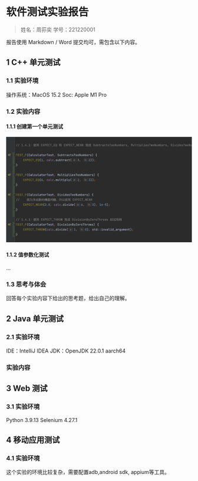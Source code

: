 # 软件测试实验报告

> 姓名：周荪奕
> 学号：221220001

报告使用 Markdown / Word 提交均可，需包含以下内容。

## 1 C++ 单元测试

### 1.1 实验环境
操作系统：MacOS 15.2
Soc: Apple M1 Pro

### 1.2 实验内容

#### 1.1.1 创建第一个单元测试
![alt text](image.png)

#### 1.1.2 值参数化测试

...

### 1.3 思考与体会

回答每个实验内容下给出的思考题，给出自己的理解。

## 2 Java 单元测试
### 2.1 实验环境

IDE：IntelliJ IDEA 
JDK：OpenJDK 22.0.1 aarch64

### 实验内容


## 3 Web 测试
### 3.1 实验环境
Python 3.9.13
Selenium 4.27.1

## 4 移动应用测试
### 4.1 实验环境
这个实验的环境比较复杂，需要配置adb,android sdk, appium等工具。